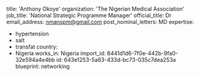 title: 'Anthony Okoye'
organization: 'The Nigerian Medical Association'
job_title: 'National Strategic Programme Manager'
official_title: Dr
email_address: nmanspm@gmail.com
post_nominal_letters: MD
expertise:
  - hypertension
  - salt
  - transfat
country:
  - Nigeria
works_in: Nigeria
import_id: 8441d1d6-7f0e-442b-9fa0-32e594a4e4bb
id: 643e1253-5a63-433d-bc73-035c7dea253a
blueprint: networking

